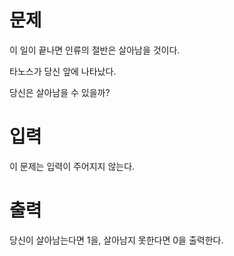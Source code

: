 # 문제
이 일이 끝나면 인류의 절반은 살아남을 것이다.

타노스가 당신 앞에 나타났다.

당신은 살아남을 수 있을까?

# 입력
이 문제는 입력이 주어지지 않는다.

# 출력
당신이 살아남는다면 1을, 살아남지 못한다면 0을 출력한다.
